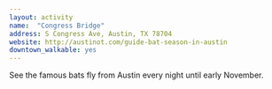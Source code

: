 ```yaml
---
layout: activity
name:  "Congress Bridge"
address: S Congress Ave, Austin, TX 78704
website: http://austinot.com/guide-bat-season-in-austin
downtown_walkable: yes
---
```


See the famous bats fly from Austin every night until early November.

